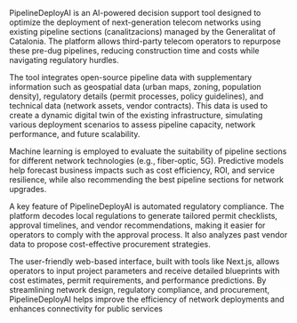PipelineDeployAI is an AI-powered decision support tool designed to optimize the deployment of next-generation telecom networks using existing pipeline sections (canalitzacions) managed by the Generalitat of Catalonia.
The platform allows third-party telecom operators to repurpose these pre-dug pipelines, reducing construction time and costs while navigating regulatory hurdles.

The tool integrates open-source pipeline data with supplementary information such as geospatial data (urban maps, zoning, population density), 
regulatory details (permit processes, policy guidelines), and technical data (network assets, vendor contracts). This data is used to create a dynamic digital twin of the existing infrastructure, 
simulating various deployment scenarios to assess pipeline capacity, network performance, and future scalability.

Machine learning is employed to evaluate the suitability of pipeline sections for different network technologies (e.g., fiber-optic, 5G). Predictive models help forecast business impacts such as cost efficiency, ROI, and service resilience, 
while also recommending the best pipeline sections for network upgrades.

A key feature of PipelineDeployAI is automated regulatory compliance. The platform decodes local regulations to generate tailored permit checklists, approval timelines, and vendor recommendations, 
making it easier for operators to comply with the approval process. It also analyzes past vendor data to propose cost-effective procurement strategies.

The user-friendly web-based interface, built with tools like Next.js, allows operators to input project parameters and receive detailed blueprints with cost estimates, permit requirements, and performance predictions. 
By streamlining network design, regulatory compliance, and procurement, PipelineDeployAI helps improve the efficiency of network deployments and enhances connectivity for public services

